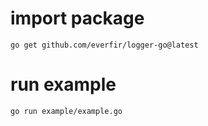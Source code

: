 # import package
```go get github.com/everfir/logger-go@latest```
# run example
`go run example/example.go`



